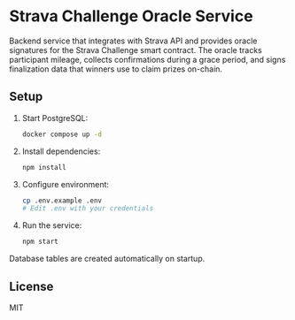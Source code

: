 # Strava Challenge Oracle Service

Backend service that integrates with Strava API and provides oracle signatures for the Strava Challenge smart contract. The oracle tracks participant mileage, collects confirmations during a grace period, and signs finalization data that winners use to claim prizes on-chain.

## Setup

1. Start PostgreSQL:
   ```bash
   docker compose up -d
   ```

2. Install dependencies:
   ```bash
   npm install
   ```

3. Configure environment:
   ```bash
   cp .env.example .env
   # Edit .env with your credentials
   ```

4. Run the service:
   ```bash
   npm start
   ```

Database tables are created automatically on startup.

## License

MIT
